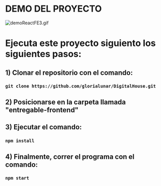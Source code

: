 # DEMO DEL PROYECTO

![demoReactFE3.gif](https://raw.githubusercontent.com/Frontend-III/entregable-frontend-3-junio22/main/demoReactFE3.gif)

# Ejecuta este proyecto siguiento los siguientes pasos:

## 1) Clonar el repositorio con el comando: 

### `git clone https://github.com/glorialunar/DigitalHouse.git`

## 2) Posicionarse en la carpeta llamada "entregable-frontend"

## 3) Ejecutar el comando:

### `npm install`

## 4) Finalmente, correr el programa con el comando:

### `npm start`
